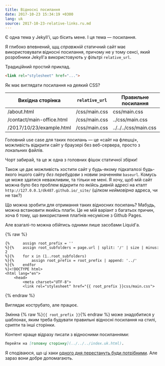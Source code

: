 ```yaml
---
title: Відносні посилання
date: 2017-10-23 15:34:19 +0300
lang: uk
source: 2017-10-23-relative-links.ru.md
---
```


Є одна тема у Jekyll'і, що бісить мене. І ця тема — посилання.

Я глибоко впевнений, щщ _справжній_ статичний сайт має використовувати
відносні посилання, причому не у тому сенсі, який розробники
Jekyll'а використовують у фільтрі `relative_url`.

Традиційний простий приклад.

```html
<link rel="stylesheet" href="...">
```

Як має виглядати посилання на деякий CSS?

| Вихідна сторінка          | `relative_url`    | Правильне посилання   |
|---------------------------|-------------------|-----------------------|
| /about.html               | /css/main.css     | css/main.css          |
| /contact/main-office.html | /css/main.css     | ../css/main.css       |
| /2017/10/23/example.html  | /css/main.css     | ../../../css/main.css |

Головний use case для таких посилань — це «сайт на флешці», можливість
відкрити сайт у браузері без веб-сервера, просто з локальних файлів.

Чорт забирай, та це ж одна з головних фішок статичної збірки!

Також це дає можливість хостити сайт у будь-якому підкаталозі будь-якого
іншого сайту _без перебудови_ з новим значенням `baseurl`. Комусь це
може здатися неважливим, та тільки не мені. Я хочу, щоб мій сайт
можна було без проблем відкрити по якійсь дивній адресі на кталт
`http://127.0.0.1/dk487.github.io/_site/` (цілком _неймовірна_
адреса, чи не так?)

Що можна зробити для отримання таких відносних посилань? Мабудь,
можна встановити якийсь плаґін. Це не мій варіант з багатьох причин,
хоча б тому, що використання плаґінів несумісне з Github Pages.

Але взагалі-то можна обійтись одними лише засобами Liquid'а.

{% raw %}
```liquid
{%      assign root_prefix = ''
%}{%    assign root_subfolders = page.url | split: '/' | size | minus: 2
%}{%    for x in (1..root_subfolders)
%}{%        assign root_prefix = root_prefix | append: '../'
%}{%    endfor
%}<!DOCTYPE html>
<html lang="en">
    <head>
        <meta charset="UTF-8">
        <link rel="stylesheet" href="{{ root_prefix }}css/main.css">
```
{% endraw %}

Виглядає кострубато, але працює.

Змінна {% raw %}`{{ root_prefix }}`{% endraw %} може знадобитися
у шаблонах, яким треба будувати правильні відносні посилання на стилі,
срипти та інші сторінки.

Контент краще відразу писати з відносними посиланнями:

```markdown
Перейти на [головну сторінку](../../../index.uk.html).
```

Я сподіваюся, що ці хаки [одного дня перестануть буди потрібними][1].
Але зараз вони добре допомагають.

[1]: https://github.com/jekyll/jekyll/issues/6360
